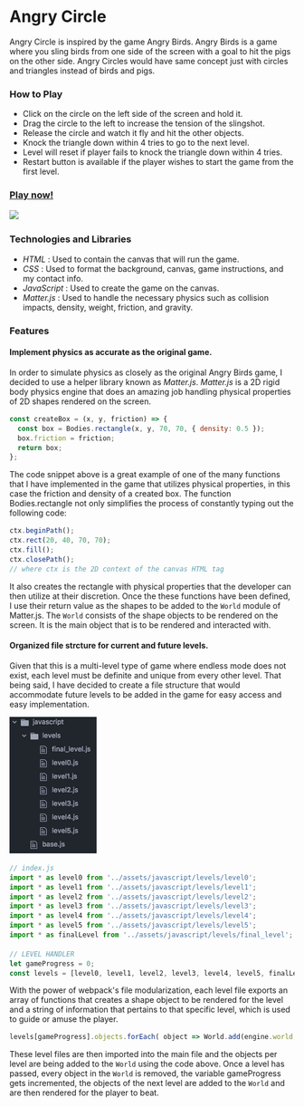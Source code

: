 # Angry Circle
Angry Circle is inspired by the game Angry Birds. Angry Birds is a game where you sling birds from one side of the screen with a goal to hit the pigs on the other side. Angry Circles would have same concept just with circles and triangles instead of birds and pigs.

### How to Play
* Click on the circle on the left side of the screen and hold it.
* Drag the circle to the left to increase the tension of the slingshot.
* Release the circle and watch it fly and hit the other objects.
* Knock the triangle down within 4 tries to go to the next level.
* Level will reset if player fails to knock the triangle down within 4 tries.
* Restart button is available if the player wishes to start the game from the first level.

### [Play now!](https://keithfrancisb.github.io/Angry-Circles/)
![](angry-circle.gif)

### Technologies and Libraries
* *HTML* : Used to contain the canvas that will run the game.
* *CSS* : Used to format the background, canvas, game instructions, and my contact info.
* *JavaScript* : Used to create the game on the canvas.
* *Matter.js* : Used to handle the necessary physics such as collision impacts, density, weight, friction, and gravity.

### Features
#### Implement physics as accurate as the original game.
  In order to simulate physics as closely as the original Angry Birds game, I decided to use a helper library known as *Matter.js*. *Matter.js* is a 2D rigid body physics engine that does an amazing job handling physical properties of 2D shapes rendered on the screen.

  ```javascript
  const createBox = (x, y, friction) => {
    const box = Bodies.rectangle(x, y, 70, 70, { density: 0.5 });
    box.friction = friction;
    return box;
  };
  ```

  The code snippet above is a great example of one of the many functions that I have implemented in the game that utilizes physical properties, in this case the friction and density of a created box. The function Bodies.rectangle not only simplifies the process of constantly typing out the following code:

  ```javascript
  ctx.beginPath();
  ctx.rect(20, 40, 70, 70);
  ctx.fill();
  ctx.closePath();
  // where ctx is the 2D context of the canvas HTML tag
  ```

  It also creates the rectangle with physical properties that the developer can then utilize at their discretion. Once the these functions have been defined, I use their return value as the shapes to be added to the `World` module of Matter.js. The `World` consists of the shape objects to be rendered on the screen. It is the main object that is to be rendered and interacted with.

#### Organized file strcture for current and future levels.
Given that this is a multi-level type of game where endless mode does not exist, each level must be definite and unique from every other level. That being said, I have decided to create a file structure that would accommodate future levels to be added in the game for easy access and easy implementation.

![](level-file-structure.png)

```javascript
// index.js
import * as level0 from '../assets/javascript/levels/level0';
import * as level1 from '../assets/javascript/levels/level1';
import * as level2 from '../assets/javascript/levels/level2';
import * as level3 from '../assets/javascript/levels/level3';
import * as level4 from '../assets/javascript/levels/level4';
import * as level5 from '../assets/javascript/levels/level5';
import * as finalLevel from '../assets/javascript/levels/final_level';

// LEVEL HANDLER
let gameProgress = 0;
const levels = [level0, level1, level2, level3, level4, level5, finalLevel];
```

  With the power of webpack's file modularization, each level file exports an array of functions that creates a shape object to be rendered for the level and a string of information that pertains to that specific level, which is used to guide or amuse the player.

  ```javascript
  levels[gameProgress].objects.forEach( object => World.add(engine.world, object(engine)) );
  ```

  These level files are then imported into the main file and the objects per level are being added to the `World` using the code above. Once a level has passed, every object in the `World` is removed, the variable gameProgress gets incremented, the objects of the next level are added to the `World` and are then rendered for the player to beat.
